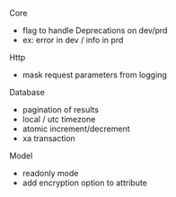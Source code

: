 Core
- flag to handle Deprecations on dev/prd
- ex: error in dev / info in prd

Http
- mask request parameters from logging

Database
- pagination of results
- local / utc timezone
- atomic increment/decrement
- xa transaction

Model
- readonly mode
- add encryption option to attribute
